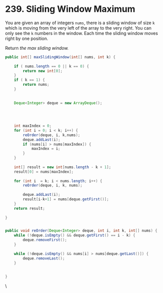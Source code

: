 # 239. Sliding Window Maximum

You are given an array of integers `nums`, there is a sliding window of size `k` which is moving from the very left of the array to the very right. You can only see the `k` numbers in the window. Each time the sliding window moves right by one position.

Return _the max sliding window._

```java
public int[] maxSlidingWindow(int[] nums, int k) {
        
    if ( nums.length == 0 || k == 0) {
        return new int[0];
    }
    if ( k == 1) {
        return nums;
    }
    
    
    Deque<Integer> deque = new ArrayDeque();
    
    
    
    
    int maxIndex = 0;
    for (int i = 0; i < k; i++) {
        reOrder(deque, i, k,nums);
        deque.addLast(i);
        if (nums[i] > nums[maxIndex]) {
            maxIndex = i;
        }
    }
    
    int[] result = new int[nums.length - k + 1];
    result[0] = nums[maxIndex];
    
    for (int i  = k; i < nums.length; i++) {
        reOrder(deque, i, k, nums);
        
        deque.addLast(i);
        result[i-k+1] = nums[deque.getFirst()];
    }
    return result;
    
}


public void reOrder(Deque<Integer> deque, int i, int k, int[] nums) {
    while (!deque.isEmpty() && deque.getFirst() == i - k) {
        deque.removeFirst();
    }
    
    while (!deque.isEmpty() && nums[i] > nums[deque.getLast()]) {
        deque.removeLast();
    }
    
    
}
```

\


